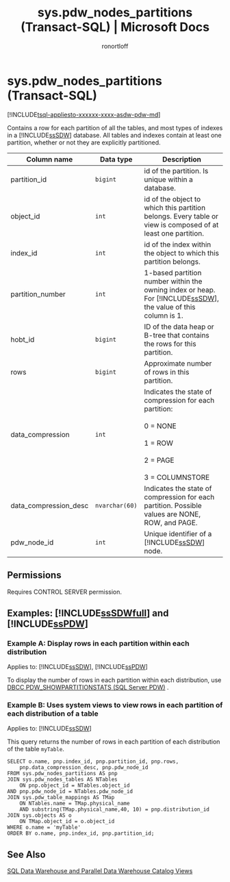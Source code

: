 ﻿---
title: "sys.pdw_nodes_partitions (Transact-SQL) | Microsoft Docs"
ms.custom: ""
ms.date: "03/03/2017"
ms.prod: ""
ms.prod_service: "sql-data-warehouse, pdw"
ms.reviewer: ""
ms.service: sql-data-warehouse
ms.component: system-objects
ms.suite: "sql"
ms.tgt_pltfrm: ""
ms.topic: "language-reference"
dev_langs: 
  - "TSQL"
ms.assetid: b4216752-4813-4b2c-b259-7d8ffc6cc190
author: ronortloff
ms.author: rortloff
manager: craigg
monikerRange: ">= aps-pdw-2016 || = azure-sqldw-latest || = sqlallproducts-allversions"
---
# sys.pdw_nodes_partitions (Transact-SQL)
[!INCLUDE[tsql-appliesto-xxxxxx-xxxx-asdw-pdw-md](../../includes/tsql-appliesto-xxxxxx-xxxx-asdw-pdw-md.md)]

  Contains a row for each partition of all the tables, and most types of indexes in a [!INCLUDE[ssSDW](../../includes/sssdw-md.md)] database. All tables and indexes contain at least one partition, whether or not they are explicitly partitioned.  
  
|Column name|Data type|Description|  
|-----------------|---------------|-----------------|  
|partition_id|`bigint`|id of the partition. Is unique within a database.|  
|object_id|`int`|id of the object to which this partition belongs. Every table or view is composed of at least one partition.|  
|index_id|`int`|id of the index within the object to which this partition belongs.|  
|partition_number|`int`|1-based partition number within the owning index or heap. For [!INCLUDE[ssSDW](../../includes/sssdw-md.md)], the value of this column is 1.|  
|hobt_id|`bigint`|ID of the data heap or B-tree that contains the rows for this partition.|  
|rows|`bigint`|Approximate number of rows in this partition. |  
|data_compression|`int`|Indicates the state of compression for each partition:<br /><br /> 0 = NONE<br /><br /> 1 = ROW<br /><br /> 2 = PAGE<br /><br /> 3 = COLUMNSTORE|  
|data_compression_desc|`nvarchar(60)`|Indicates the state of compression for each partition. Possible values are NONE, ROW, and PAGE.|  
|pdw_node_id|`int`|Unique identifier of a [!INCLUDE[ssSDW](../../includes/sssdw-md.md)] node.|  
  
## Permissions  
 Requires CONTROL SERVER permission.  
  
## Examples: [!INCLUDE[ssSDWfull](../../includes/sssdwfull-md.md)] and [!INCLUDE[ssPDW](../../includes/sspdw-md.md)]  

### Example A: Display rows in each partition within each distribution 

Applies to: [!INCLUDE[ssSDW](../../includes/sssdw-md.md)], [!INCLUDE[ssPDW](../../includes/sspdw-md.md)]
 
To display the number of rows in each partition within each distribution, use [DBCC PDW_SHOWPARTITIONSTATS (SQL Server PDW)](../../t-sql/database-console-commands/dbcc-pdw-showpartitionstats-transact-sql.md) .

### Example B: Uses system views to view rows in each partition of each distribution of a table

Applies to: [!INCLUDE[ssSDW](../../includes/sssdw-md.md)]
 
This query returns the number of rows in each partition of each distribution of the table `myTable`.  
 
```  
SELECT o.name, pnp.index_id, pnp.partition_id, pnp.rows,   
    pnp.data_compression_desc, pnp.pdw_node_id  
FROM sys.pdw_nodes_partitions AS pnp  
JOIN sys.pdw_nodes_tables AS NTables  
    ON pnp.object_id = NTables.object_id  
AND pnp.pdw_node_id = NTables.pdw_node_id  
JOIN sys.pdw_table_mappings AS TMap  
    ON NTables.name = TMap.physical_name 
    AND substring(TMap.physical_name,40, 10) = pnp.distribution_id 
JOIN sys.objects AS o  
    ON TMap.object_id = o.object_id  
WHERE o.name = 'myTable'  
ORDER BY o.name, pnp.index_id, pnp.partition_id;  
```    
  
## See Also  
 [SQL Data Warehouse and Parallel Data Warehouse Catalog Views](../../relational-databases/system-catalog-views/sql-data-warehouse-and-parallel-data-warehouse-catalog-views.md)  
  
  

